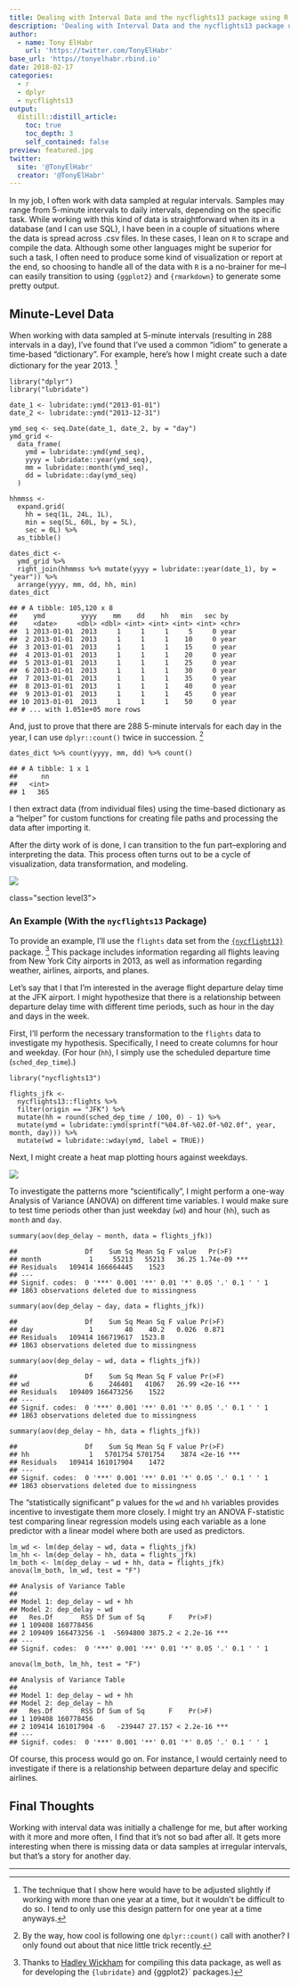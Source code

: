 ```yaml
---
title: Dealing with Interval Data and the nycflights13 package using R
description: 'Dealing with Interval Data and the nycflights13 package using R'
author:
  - name: Tony ElHabr
    url: 'https://twitter.com/TonyElHabr'
base_url: 'https//tonyelhabr.rbind.io'
date: 2018-02-17
categories:
  - r
  - dplyr
  - nycflights13
output: 
  distill::distill_article:
    toc: true
    toc_depth: 3
    self_contained: false
preview: featured.jpg
twitter:
  site: '@TonyElHabr'
  creator: '@TonyElHabr'
---
```


In my job, I often work with data sampled at regular intervals. Samples
may range from 5-minute intervals to daily intervals, depending on the
specific task. While working with this kind of data is straightforward
when its in a database (and I can use SQL), I have been in a couple of
situations where the data is spread across .csv files. In these cases, I
lean on `R` to scrape and compile the data. Although some other
languages might be superior for such a task, I often need to produce
some kind of visualization or report at the end, so choosing to handle
all of the data with `R` is a no-brainer for me–I can easily transition
to using `{ggplot2}` and `{rmarkdown}` to generate some pretty output.


Minute-Level Data
-----------------

When working with data sampled at 5-minute intervals (resulting in 288
intervals in a day), I’ve found that I’ve used a common “idiom” to
generate a time-based “dictionary”. For example, here’s how I might
create such a date dictionary for the year 2013. [^1]

``` {.r}
library("dplyr")
library("lubridate")

date_1 <- lubridate::ymd("2013-01-01")
date_2 <- lubridate::ymd("2013-12-31")

ymd_seq <- seq.Date(date_1, date_2, by = "day")
ymd_grid <-
  data_frame(
    ymd = lubridate::ymd(ymd_seq),
    yyyy = lubridate::year(ymd_seq),
    mm = lubridate::month(ymd_seq),
    dd = lubridate::day(ymd_seq)
  )

hhmmss <-
  expand.grid(
    hh = seq(1L, 24L, 1L), 
    min = seq(5L, 60L, by = 5L), 
    sec = 0L) %>% 
  as_tibble()

dates_dict <-
  ymd_grid %>%
  right_join(hhmmss %>% mutate(yyyy = lubridate::year(date_1), by = "year")) %>% 
  arrange(yyyy, mm, dd, hh, min)
dates_dict
```

    ## # A tibble: 105,120 x 8
    ##    ymd         yyyy    mm    dd    hh   min   sec by   
    ##    <date>     <dbl> <dbl> <int> <int> <int> <int> <chr>
    ##  1 2013-01-01  2013     1     1     1     5     0 year 
    ##  2 2013-01-01  2013     1     1     1    10     0 year 
    ##  3 2013-01-01  2013     1     1     1    15     0 year 
    ##  4 2013-01-01  2013     1     1     1    20     0 year 
    ##  5 2013-01-01  2013     1     1     1    25     0 year 
    ##  6 2013-01-01  2013     1     1     1    30     0 year 
    ##  7 2013-01-01  2013     1     1     1    35     0 year 
    ##  8 2013-01-01  2013     1     1     1    40     0 year 
    ##  9 2013-01-01  2013     1     1     1    45     0 year 
    ## 10 2013-01-01  2013     1     1     1    50     0 year 
    ## # ... with 1.051e+05 more rows

And, just to prove that there are 288 5-minute intervals for each day in
the year, I can use `dplyr::count()` twice in succession. [^2]

``` {.r}
dates_dict %>% count(yyyy, mm, dd) %>% count()
```

    ## # A tibble: 1 x 1
    ##      nn
    ##   <int>
    ## 1   365

I then extract data (from individual files) using the time-based
dictionary as a “helper” for custom functions for creating file paths
and processing the data after importing it.

After the dirty work of is done, I can transition to the fun
part–exploring and interpreting the data. This process often turns out
to be a cycle of visualization, data transformation, and modeling.


![](data-science.png)


class="section level3">

### An Example (With the `nycflights13` Package)

To provide an example, I’ll use the `flights` data set from the
[`{nycflight13}`](https://cran.r-project.org/web/packages/nycflights13/index.html)
package. [^3] This package includes
information regarding all flights leaving from New York City airports in
2013, as well as information regarding weather, airlines, airports, and
planes.

Let’s say that I that I’m interested in the average flight departure
delay time at the JFK airport. I might hypothesize that there is a
relationship between departure delay time with different time periods,
such as hour in the day and days in the week.

First, I’ll perform the necessary transformation to the `flights` data
to investigate my hypothesis. Specifically, I need to create columns for
hour and weekday. (For hour (`hh`), I simply use the scheduled departure
time (`sched_dep_time`).)

``` {.r}
library("nycflights13")

flights_jfk <-
  nycflights13::flights %>% 
  filter(origin == "JFK") %>% 
  mutate(hh = round(sched_dep_time / 100, 0) - 1) %>% 
  mutate(ymd = lubridate::ymd(sprintf("%04.0f-%02.0f-%02.0f", year, month, day))) %>% 
  mutate(wd = lubridate::wday(ymd, label = TRUE))
```

Next, I might create a heat map plotting hours against weekdays.

![](viz_nycflight13-1.png)

To investigate the patterns more “scientifically”, I might perform a
one-way Analysis of Variance (ANOVA) on different time variables. I
would make sure to test time periods other than just weekday (`wd`) and
hour (`hh`), such as `month` and `day`.

``` {.r}
summary(aov(dep_delay ~ month, data = flights_jfk))
```

    ##                 Df    Sum Sq Mean Sq F value   Pr(>F)    
    ## month            1     55213   55213   36.25 1.74e-09 ***
    ## Residuals   109414 166664445    1523                     
    ## ---
    ## Signif. codes:  0 '***' 0.001 '**' 0.01 '*' 0.05 '.' 0.1 ' ' 1
    ## 1863 observations deleted due to missingness

``` {.r}
summary(aov(dep_delay ~ day, data = flights_jfk))
```

    ##                 Df    Sum Sq Mean Sq F value Pr(>F)
    ## day              1        40    40.2   0.026  0.871
    ## Residuals   109414 166719617  1523.8               
    ## 1863 observations deleted due to missingness

``` {.r}
summary(aov(dep_delay ~ wd, data = flights_jfk))
```

    ##                 Df    Sum Sq Mean Sq F value Pr(>F)    
    ## wd               6    246401   41067   26.99 <2e-16 ***
    ## Residuals   109409 166473256    1522                   
    ## ---
    ## Signif. codes:  0 '***' 0.001 '**' 0.01 '*' 0.05 '.' 0.1 ' ' 1
    ## 1863 observations deleted due to missingness

``` {.r}
summary(aov(dep_delay ~ hh, data = flights_jfk))
```

    ##                 Df    Sum Sq Mean Sq F value Pr(>F)    
    ## hh               1   5701754 5701754    3874 <2e-16 ***
    ## Residuals   109414 161017904    1472                   
    ## ---
    ## Signif. codes:  0 '***' 0.001 '**' 0.01 '*' 0.05 '.' 0.1 ' ' 1
    ## 1863 observations deleted due to missingness

The “statistically significant” p values for the `wd` and `hh` variables
provides incentive to investigate them more closely. I might try an
ANOVA F-statistic test comparing linear regression models using each
variable as a lone predictor with a linear model where both are used as
predictors.

``` {.r}
lm_wd <- lm(dep_delay ~ wd, data = flights_jfk)
lm_hh <- lm(dep_delay ~ hh, data = flights_jfk)
lm_both <- lm(dep_delay ~ wd + hh, data = flights_jfk)
anova(lm_both, lm_wd, test = "F")
```

    ## Analysis of Variance Table
    ## 
    ## Model 1: dep_delay ~ wd + hh
    ## Model 2: dep_delay ~ wd
    ##   Res.Df       RSS Df Sum of Sq      F    Pr(>F)    
    ## 1 109408 160778456                                  
    ## 2 109409 166473256 -1  -5694800 3875.2 < 2.2e-16 ***
    ## ---
    ## Signif. codes:  0 '***' 0.001 '**' 0.01 '*' 0.05 '.' 0.1 ' ' 1

``` {.r}
anova(lm_both, lm_hh, test = "F")
```

    ## Analysis of Variance Table
    ## 
    ## Model 1: dep_delay ~ wd + hh
    ## Model 2: dep_delay ~ hh
    ##   Res.Df       RSS Df Sum of Sq      F    Pr(>F)    
    ## 1 109408 160778456                                  
    ## 2 109414 161017904 -6   -239447 27.157 < 2.2e-16 ***
    ## ---
    ## Signif. codes:  0 '***' 0.001 '**' 0.01 '*' 0.05 '.' 0.1 ' ' 1

Of course, this process would go on. For instance, I would certainly
need to investigate if there is a relationship between departure delay
and specific airlines.




Final Thoughts
--------------

Working with interval data was initially a challenge for me, but after
working with it more and more often, I find that it’s not so bad after
all. It gets more interesting when there is missing data or data samples
at irregular intervals, but that’s a story for another day.



------------------------------------------------------------------------

[^1]: The technique that I show here would have to be adjusted slightly if working with more than one year at a time, but it wouldn't be difficult to do so. I tend to only use this design pattern for one year at a time anyways.

[^2]: By the way, how cool is following one `dplyr::count()` call with another? I only found out about that nice little trick recently.

[^3]: Thanks to [Hadley Wickham](http://hadley.nz/) for compiling this data package, as well as for developing the `{lubridate}` and {ggplot2}` packages.)


